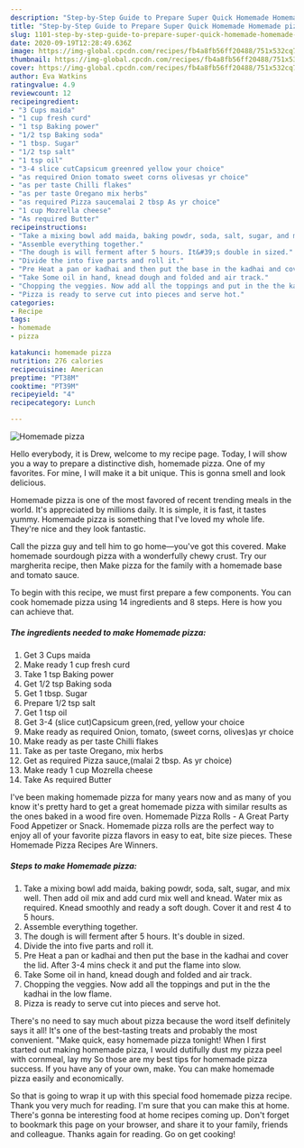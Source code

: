 ```yaml
---
description: "Step-by-Step Guide to Prepare Super Quick Homemade Homemade pizza"
title: "Step-by-Step Guide to Prepare Super Quick Homemade Homemade pizza"
slug: 1101-step-by-step-guide-to-prepare-super-quick-homemade-homemade-pizza
date: 2020-09-19T12:28:49.636Z
image: https://img-global.cpcdn.com/recipes/fb4a8fb56ff20488/751x532cq70/homemade-pizza-recipe-main-photo.jpg
thumbnail: https://img-global.cpcdn.com/recipes/fb4a8fb56ff20488/751x532cq70/homemade-pizza-recipe-main-photo.jpg
cover: https://img-global.cpcdn.com/recipes/fb4a8fb56ff20488/751x532cq70/homemade-pizza-recipe-main-photo.jpg
author: Eva Watkins
ratingvalue: 4.9
reviewcount: 12
recipeingredient:
- "3 Cups maida"
- "1 cup fresh curd"
- "1 tsp Baking power"
- "1/2 tsp Baking soda"
- "1 tbsp. Sugar"
- "1/2 tsp salt"
- "1 tsp oil"
- "3-4 slice cutCapsicum greenred yellow your choice"
- "as required Onion tomato sweet corns olivesas yr choice"
- "as per taste Chilli flakes"
- "as per taste Oregano mix herbs"
- "as required Pizza saucemalai 2 tbsp As yr choice"
- "1 cup Mozrella cheese"
- "As required Butter"
recipeinstructions:
- "Take a mixing bowl add maida, baking powdr, soda, salt, sugar, and mix well. Then add oil mix and add curd mix well and knead. Water mix as required. Knead smoothly and ready a soft dough. Cover it and rest 4 to 5 hours."
- "Assemble everything together."
- "The dough is will ferment after 5 hours. It&#39;s double in sized."
- "Divide the into five parts and roll it."
- "Pre Heat a pan or kadhai and then put the base in the kadhai and cover the lid. After 3-4 mins check it and put the flame into slow."
- "Take Some oil in hand, knead dough and folded and air track."
- "Chopping the veggies. Now add all the toppings and put in the the kadhai in the low flame."
- "Pizza is ready to serve cut into pieces and serve hot."
categories:
- Recipe
tags:
- homemade
- pizza

katakunci: homemade pizza 
nutrition: 276 calories
recipecuisine: American
preptime: "PT38M"
cooktime: "PT39M"
recipeyield: "4"
recipecategory: Lunch

---
```



![Homemade pizza](https://img-global.cpcdn.com/recipes/fb4a8fb56ff20488/751x532cq70/homemade-pizza-recipe-main-photo.jpg)

Hello everybody, it is Drew, welcome to my recipe page. Today, I will show you a way to prepare a distinctive dish, homemade pizza. One of my favorites. For mine, I will make it a bit unique. This is gonna smell and look delicious.

Homemade pizza is one of the most favored of recent trending meals in the world. It's appreciated by millions daily. It is simple, it is fast, it tastes yummy. Homemade pizza is something that I've loved my whole life. They're nice and they look fantastic.

Call the pizza guy and tell him to go home—you&#39;ve got this covered. Make homemade sourdough pizza with a wonderfully chewy crust. Try our margherita recipe, then Make pizza for the family with a homemade base and tomato sauce.


To begin with this recipe, we must first prepare a few components. You can cook homemade pizza using 14 ingredients and 8 steps. Here is how you can achieve that.

<!--inarticleads1-->

##### The ingredients needed to make Homemade pizza:

1. Get 3 Cups maida
1. Make ready 1 cup fresh curd
1. Take 1 tsp Baking power
1. Get 1/2 tsp Baking soda
1. Get 1 tbsp. Sugar
1. Prepare 1/2 tsp salt
1. Get 1 tsp oil
1. Get 3-4 (slice cut)Capsicum green,(red, yellow your choice
1. Make ready as required Onion, tomato, (sweet corns, olives)as yr choice
1. Make ready as per taste Chilli flakes
1. Take as per taste Oregano, mix herbs
1. Get as required Pizza sauce,(malai 2 tbsp. As yr choice)
1. Make ready 1 cup Mozrella cheese
1. Take As required Butter


I&#39;ve been making homemade pizza for many years now and as many of you know it&#39;s pretty hard to get a great homemade pizza with similar results as the ones baked in a wood fire oven. Homemade Pizza Rolls - A Great Party Food Appetizer or Snack. Homemade pizza rolls are the perfect way to enjoy all of your favorite pizza flavors in easy to eat, bite size pieces. These Homemade Pizza Recipes Are Winners. 

<!--inarticleads2-->

##### Steps to make Homemade pizza:

1. Take a mixing bowl add maida, baking powdr, soda, salt, sugar, and mix well. Then add oil mix and add curd mix well and knead. Water mix as required. Knead smoothly and ready a soft dough. Cover it and rest 4 to 5 hours.
1. Assemble everything together.
1. The dough is will ferment after 5 hours. It&#39;s double in sized.
1. Divide the into five parts and roll it.
1. Pre Heat a pan or kadhai and then put the base in the kadhai and cover the lid. After 3-4 mins check it and put the flame into slow.
1. Take Some oil in hand, knead dough and folded and air track.
1. Chopping the veggies. Now add all the toppings and put in the the kadhai in the low flame.
1. Pizza is ready to serve cut into pieces and serve hot.


There&#39;s no need to say much about pizza because the word itself definitely says it all! It&#39;s one of the best-tasting treats and probably the most convenient. &#34;Make quick, easy homemade pizza tonight! When I first started out making homemade pizza, I would dutifully dust my pizza peel with cornmeal, lay my So those are my best tips for homemade pizza success. If you have any of your own, make. You can make homemade pizza easily and economically. 

So that is going to wrap it up with this special food homemade pizza recipe. Thank you very much for reading. I'm sure that you can make this at home. There's gonna be interesting food at home recipes coming up. Don't forget to bookmark this page on your browser, and share it to your family, friends and colleague. Thanks again for reading. Go on get cooking!
